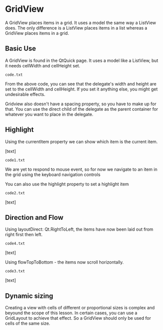# GridView

A GridView places items in a grid. It uses a model the same way a ListView does. The only difference is a ListView places items in a list whereas a GridView places items in a grid.

## Basic Use

A GridView is found in the QtQuick page. It uses a model like a ListView, but it needs cellWidth and cellHeight set.

`code.txt`

From the above code, you can see that the delegate's width and height are set to the cellWidth and cellHeight. If you set it anything else, you might get undesirable effects.

Gridview also doesn't have a spacing property, so you have to make up for that. You can use the direct child of the delegate as the parent container for whatever you want to place in the delegate.

## Highlight

Using the currentItem property we can show which item is the current item.

[text]

`code1.txt`

We are yet to respond to mouse event, so for now we navigate to an item in the grid using the keyboard navigation controls

You can also use the highlight property to set a highlight item

`code2.txt`

[text]

## Direction and Flow

Using layoutDirect: Qt.RightToLeft, the items have now been laid out from right first then left.

`code4.txt`

[text]

Using flowTopToBottom - the items now scroll horizontally.

`code3.txt`

[text]

## Dynamic sizing

Creating a view with cells of different or proportional sizes is complex and beyound the scope of this lesson. In certain cases, you can use a GridLayout to achieve that effect. So a GridView should only be used for cells of the same size.
